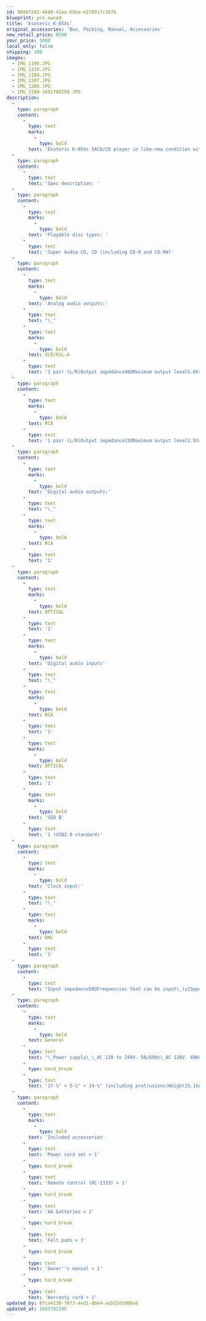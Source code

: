 ```yaml
---
id: 98d6f2d2-4689-41aa-b5ba-e27091fc1676
blueprint: pre_owned
title: 'Esoteric K-05Xs'
original_accessories: 'Box, Packing, Manual, Accessories'
new_retail_price: 8500
your_price: 5000
local_only: false
shipping: 100
images:
  - IMG_1190.JPG
  - IMG_1210.JPG
  - IMG_1189.JPG
  - IMG_1207.JPG
  - IMG_1208.JPG
  - IMG_1209-1691780250.JPG
description:
  -
    type: paragraph
    content:
      -
        type: text
        marks:
          -
            type: bold
        text: 'Esoteric K-05Xs SACD/CD player in like-new condition with original box, packing and accessories. Superb sounding player that is built exceptionally well. Best of the best! Unit sold as new for $8,500.00'
  -
    type: paragraph
    content:
      -
        type: text
        text: 'Spec description: '
  -
    type: paragraph
    content:
      -
        type: text
        marks:
          -
            type: bold
        text: 'Playable disc types: '
      -
        type: text
        text: 'Super Audio CD, CD (including CD-R and CD-RW)'
  -
    type: paragraph
    content:
      -
        type: text
        marks:
          -
            type: bold
        text: 'Analog audio outputs:'
      -
        type: text
        text: "\_"
      -
        type: text
        marks:
          -
            type: bold
        text: XLR/ESL-A
      -
        type: text
        text: '1 pair (L/R)Output impedance40ΩMaximum output level5.0Vrms (1kHz, 10kΩ loaded)'
  -
    type: paragraph
    content:
      -
        type: text
        marks:
          -
            type: bold
        text: RCA
      -
        type: text
        text: '1 pair (L/R)Output impedance15ΩMaximum output level2.5Vrms (1kHz, 10kΩ loaded)'
  -
    type: paragraph
    content:
      -
        type: text
        marks:
          -
            type: bold
        text: 'Digital audio outputs:'
      -
        type: text
        text: "\_"
      -
        type: text
        marks:
          -
            type: bold
        text: RCA
      -
        type: text
        text: '1'
  -
    type: paragraph
    content:
      -
        type: text
        marks:
          -
            type: bold
        text: OPTICAL
      -
        type: text
        text: '1'
      -
        type: text
        marks:
          -
            type: bold
        text: 'Digital audio inputs'
      -
        type: text
        text: "\_"
      -
        type: text
        marks:
          -
            type: bold
        text: RCA
      -
        type: text
        text: '1'
      -
        type: text
        marks:
          -
            type: bold
        text: OPTICAL
      -
        type: text
        text: '1'
      -
        type: text
        marks:
          -
            type: bold
        text: 'USB B'
      -
        type: text
        text: '1 (USB2.0 standard)'
  -
    type: paragraph
    content:
      -
        type: text
        marks:
          -
            type: bold
        text: 'Clock input:'
      -
        type: text
        text: "\_"
      -
        type: text
        marks:
          -
            type: bold
        text: BNC
      -
        type: text
        text: '1'
  -
    type: paragraph
    content:
      -
        type: text
        text: "Input impedance50ΩFrequencies that can be input\_(±15ppm)44.1kHz, 48kHz, 88.2kHz, 96kHz, 176.4kHz, 192kHz, 10MHz, 22.5792MHz, 24.576MHzInput level\_Rectangle wave equivalent to TTL levels Sine wave 0.5 to 1.0Vrms"
  -
    type: paragraph
    content:
      -
        type: text
        marks:
          -
            type: bold
        text: General
      -
        type: text
        text: "\_Power supply\_\_AC 220 to 240V. 50/60Hz\_AC 120V. 60Hz\_AC 230V. 50HzPower consumption22WExternal dimensions\_(W×H×D)445 × 132 × 357mm"
      -
        type: hard_break
      -
        type: text
        text: '17-⅝" × 5-¼" × 14-⅛" (including protrusions)Weight15.1kg / 33-⅜ lb'
  -
    type: paragraph
    content:
      -
        type: text
        marks:
          -
            type: bold
        text: 'Included accessories'
      -
        type: text
        text: 'Power cord set × 1'
      -
        type: hard_break
      -
        type: text
        text: 'Remote control (RC-1333) × 1'
      -
        type: hard_break
      -
        type: text
        text: 'AA batteries × 2'
      -
        type: hard_break
      -
        type: text
        text: 'Felt pads × 3'
      -
        type: hard_break
      -
        type: text
        text: 'Owner''s manual × 1'
      -
        type: hard_break
      -
        type: text
        text: 'Warranty card × 1'
updated_by: 87ca4130-78f3-4ed1-8b64-aa552d3d08a8
updated_at: 1691781195
---
```

